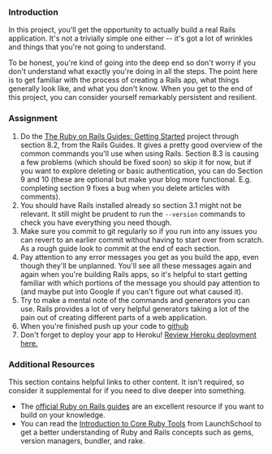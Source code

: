 ### Introduction

In this project, you'll get the opportunity to actually build a real Rails application.  It's not a trivially simple one either -- it's got a lot of wrinkles and things that you're not going to understand.

To be honest, you're kind of going into the deep end so don't worry if you don't understand what exactly you're doing in all the steps.  The point here is to get familiar with the process of creating a Rails app, what things generally look like, and what you don't know.  When you get to the end of this project, you can consider yourself remarkably persistent and resilient.

### Assignment

<div class="lesson-content__panel" markdown="1">

  1. Do the [The Ruby on Rails Guides: Getting Started](http://guides.rubyonrails.org/getting_started.html) project through section 8.2, from the Rails Guides. It gives a pretty good overview of the common commands you'll use when using Rails. Section 8.3 is causing a few problems (which should be fixed soon) so skip it for now, but if you want to explore deleting or basic authentication, you can do Section 9 and 10 (these are optional but make your blog more functional. E.g. completing section 9 fixes a bug when you delete articles with comments).
  2. You should have Rails installed already so section 3.1 might not be relevant. It still might be prudent to run the `--version` commands to check you have everything you need though.
  3. Make sure you commit to git regularly so if you run into any issues you can revert to an earlier commit without having to start over from scratch. As a rough guide look to commit at the end of each section.
  4. Pay attention to any error messages you get as you build the app, even though they'll be unplanned.  You'll see all these messages again and again when you're building Rails apps, so it's helpful to start getting familiar with which portions of the message you should pay attention to (and maybe put into Google if you can't figure out what caused it).
  5. Try to make a mental note of the commands and generators you can use. Rails provides a lot of very helpful generators taking a lot of the pain out of creating different parts of a web application.
  6. When you're finished push up your code to [github](https://github.com/)
  7. Don't forget to deploy your app to Heroku!  [Review Heroku deployment here.](https://www.theodinproject.com/courses/ruby-on-rails/lessons/deployment)
</div>

### Additional Resources
This section contains helpful links to other content. It isn't required, so consider it supplemental for if you need to dive deeper into something.

* The [official Ruby on Rails guides](http://guides.rubyonrails.org/) are an excellent resource if you want to build on your knowledge.
* You can read the [Introduction to Core Ruby Tools](https://launchschool.com/books/core_ruby_tools/read/introduction) from LaunchSchool to get a better understanding of Ruby and Rails concepts such as gems, version managers, bundler, and rake.
